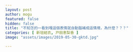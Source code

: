 ```yaml
---
layout: post
author: mogu
featured: false
hidden: false
title: "不知怎的一看到嘎這個表情就自動腦補成這情境，為什麼？？？"
categories: [ 新垣結衣, 戸田恵梨香 ]
image: "assets/images/2019-05-30-gktd.jpg"

---
```


